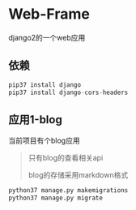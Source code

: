 # Web-Frame
django2的一个web应用

## 依赖
```python
pip37 install django
pip37 install django-cors-headers
```
## 应用1-blog
当前项目有个blog应用
> 只有blog的查看相关api 
>
> blog的存储采用markdown格式
```python
python37 manage.py makemigrations
python37 manage.py migrate
```
